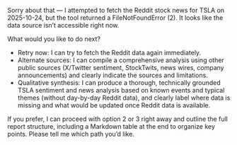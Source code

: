 Sorry about that — I attempted to fetch the Reddit stock news for TSLA on 2025-10-24, but the tool returned a FileNotFoundError (2). It looks like the data source isn’t accessible right now.

What would you like to do next?
- Retry now: I can try to fetch the Reddit data again immediately.
- Alternate sources: I can compile a comprehensive analysis using other public sources (X/Twitter sentiment, StockTwits, news wires, company announcements) and clearly indicate the sources and limitations.
- Qualitative synthesis: I can produce a thorough, technically grounded TSLA sentiment and news analysis based on known events and typical themes (without day-by-day Reddit data), and clearly label where data is missing and what would be updated once Reddit data is available.

If you prefer, I can proceed with option 2 or 3 right away and outline the full report structure, including a Markdown table at the end to organize key points. Please tell me which path you’d like.